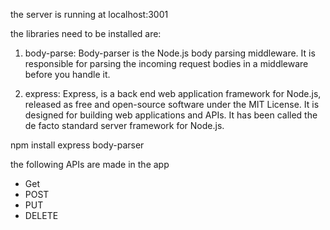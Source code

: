 the server is running at localhost:3001

the libraries need to be installed are:

1. body-parse:
   Body-parser is the Node.js body parsing middleware. It is responsible for parsing the incoming request bodies in a middleware before you handle it.

2. express:
   Express, is a back end web application framework for Node.js, released as free and open-source software under the MIT License. It is designed for building web applications and APIs. It has been called the de facto standard server framework for Node.js.

npm install express body-parser

the following APIs are made in the app

- Get
- POST
- PUT
- DELETE
